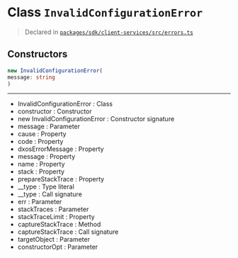 # Class `InvalidConfigurationError`
> Declared in [`packages/sdk/client-services/src/errors.ts`](https://github.com/dxos/protocols/blob/main/packages/sdk/client-services/src/errors.ts#L9)

## Constructors
```ts
new InvalidConfigurationError(
message: string
)
```

---
- InvalidConfigurationError : Class
- constructor : Constructor
- new InvalidConfigurationError : Constructor signature
- message : Parameter
- cause : Property
- code : Property
- dxosErrorMessage : Property
- message : Property
- name : Property
- stack : Property
- prepareStackTrace : Property
- __type : Type literal
- __type : Call signature
- err : Parameter
- stackTraces : Parameter
- stackTraceLimit : Property
- captureStackTrace : Method
- captureStackTrace : Call signature
- targetObject : Parameter
- constructorOpt : Parameter
